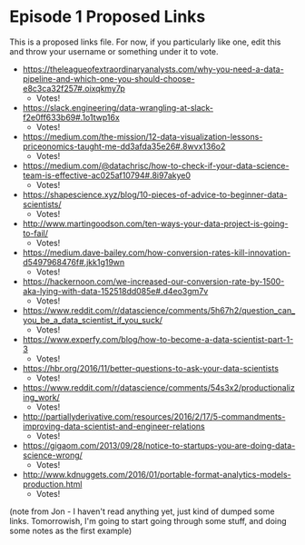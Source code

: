# Episode 1 Proposed Links

This is a proposed links file.  For now, if you particularly like one, edit this and throw your username or something under it to vote.

* https://theleagueofextraordinaryanalysts.com/why-you-need-a-data-pipeline-and-which-one-you-should-choose-e8c3ca32f257#.oixqkmy7p
    * Votes!
* https://slack.engineering/data-wrangling-at-slack-f2e0ff633b69#.1o1twp16x
    * Votes!
* https://medium.com/the-mission/12-data-visualization-lessons-priceonomics-taught-me-dd3afda35e26#.8wvx136o2
    * Votes!
* https://medium.com/@datachrisc/how-to-check-if-your-data-science-team-is-effective-ac025af10794#.8i97akye0
    * Votes!
* https://shapescience.xyz/blog/10-pieces-of-advice-to-beginner-data-scientists/
    * Votes!
* http://www.martingoodson.com/ten-ways-your-data-project-is-going-to-fail/
    * Votes!
* https://medium.dave-bailey.com/how-conversion-rates-kill-innovation-d5497968476f#.jkk1g19wn
    * Votes!
* https://hackernoon.com/we-increased-our-conversion-rate-by-1500-aka-lying-with-data-152518dd085e#.d4eo3gm7v
    * Votes!
* https://www.reddit.com/r/datascience/comments/5h67h2/question_can_you_be_a_data_scientist_if_you_suck/
    * Votes!
* https://www.experfy.com/blog/how-to-become-a-data-scientist-part-1-3
    * Votes!
* https://hbr.org/2016/11/better-questions-to-ask-your-data-scientists
    * Votes!
* https://www.reddit.com/r/datascience/comments/54s3x2/productionalizing_work/
    * Votes!
* http://partiallyderivative.com/resources/2016/2/17/5-commandments-improving-data-scientist-and-engineer-relations
    * Votes! 
* https://gigaom.com/2013/09/28/notice-to-startups-you-are-doing-data-science-wrong/
    * Votes!
* http://www.kdnuggets.com/2016/01/portable-format-analytics-models-production.html
    * Votes!


(note from Jon - I haven't read anything yet, just kind of dumped some links.  Tomorrowish, I'm going to start going through some stuff, and doing some notes as the first example)

